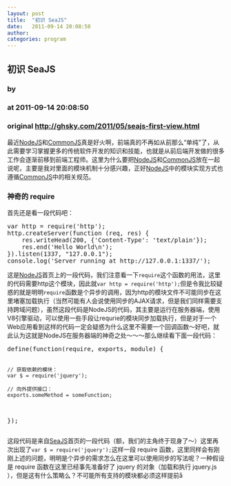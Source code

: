 ```yaml
---
layout: post
title:  "初识 SeaJS"
date:   2011-09-14 20:08:50
author: 
categories: program
---
```


## 初识 SeaJS
### by 
### at 2011-09-14 20:08:50
### original <http://ghsky.com/2011/05/seajs-first-view.html>

<p>最近<a title="NodeJS" href="http://nodejs.org/">NodeJS</a>和<a title="CommonJS" href="http://www.commonjs.org/">CommonJS</a>真是好火啊，前端真的不再如从前那么“单纯”了，从此需要学习掌握更多的传统软件开发的知识和技能，也就是从前后端开发做的很多工作会逐渐前移到前端工程师。这里为什么要把<a title="NodeJS" href="http://nodejs.org/">NodeJS</a>和<a title="CommonJS" href="http://www.commonjs.org/">CommonJS</a>放在一起说呢，主要是我对里面的模块机制十分感兴趣，正好<a title="NodeJS" href="http://nodejs.org/">NodeJS</a>中的模块实现方式也遵循<a title="CommonJS" href="http://www.commonjs.org/">CommonJS</a>中的相关规范。</p>
<h3>神奇的 require</h3>
<p>首先还是看一段代码吧：</p>
<pre>var http = require('http');
http.createServer(function (req, res) {
    res.writeHead(200, {'Content-Type': 'text/plain'});
    res.end('Hello World\n');
}).listen(1337, "127.0.0.1");
console.log('Server running at http://127.0.0.1:1337/');
</pre>
<p>这是<a title="NodeJS" href="http://nodejs.org/">NodeJS</a>首页上的一段代码，我们注意看一下<code>require</code>这个函数的用法，这里的代码需要http这个模块，因此就<code>var http = require('http');</code>但是令我比较疑惑的就是明明<code>require</code>函数是个异步的调用，因为http的模块文件不可能同步在这里堵塞加载执行（当然可能有人会说使用同步的AJAX请求，但是我们同样需要支持跨域问题），虽然这段代码是NodeJS的代码，其主要是运行在服务器端，使用V8引擎驱动，可以使用一些手段让requrie的模块同步加载执行，但是对于一个Web应用看到这样的代码一定会疑惑为什么这里不需要一个回调函数～好吧，就此认为这就是NodeJS在服务器端的神奇之处～～～那么继续看下面一段代码：</p>
<pre>define(function(require, exports, module) {

    // 获取依赖的模块：
    var $ = require('jquery');

    // 向外提供接口：
    exports.someMethod = someFunction;

});
</pre>
<p>这段代码是来自<a title="SeaJS" href="http://seajs.com/">SeaJS</a>首页的一段代码（额，我们的主角终于现身了～）这里再次出现了<code>var $ = require('jquery');</code>这样一段 require 函数，这里同样会有刚刚上述的问题，明明是个异步的需求怎么在这里可以使用同步的写法呢？一种假设是 require 函数在这里已经事先准备好了 jquery 的对象（加载和执行 jquery.js ），但是这有什么策略么？不可能所有支持的模块都必须这样提前å</p>